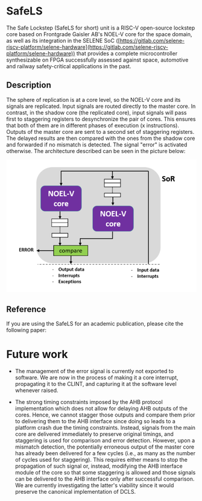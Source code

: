 # SafeLS

The Safe Lockstep (SafeLS for short) unit is a RISC-V open-source lockstep core based on Frontgrade Gaisler AB's NOEL-V core for the space domain, as well as its integration in the SELENE SoC ([https://gitlab.com/selene-riscv-platform/selene-hardware](https://gitlab.com/selene-riscv-platform/selene-hardware)) that provides a complete microcontroller synthesizable on FPGA successfully assessed against space, automotive and railway safety-critical applications in the past.

## Description

The sphere of replication is at a core level, so the NOEL-V core and its signals are replicated. Input signals are routed directly to the master core. In contrast, in the shadow core (the replicated core), input signals will pass first to staggering registers to desynchronize the pair of cores. This ensures that both of them are in different phases of execution (x instructions). 
Outputs of the master core are sent to a second set of staggering registers. The delayed results are then compared with the ones from the shadow core and forwarded if no mismatch is detected. The signal "error" is activated otherwise.
The architecture described can be seen in the picture below:

![alt text](docs/ls_fig1.PNG)

## Reference
If you are using the SafeLS for an academic publication, please cite the following paper:


# Future work

* The management of the error signal is currently not exported to software. We are now in the process of making it a core interrupt, propagating it to the CLINT, and capturing it at the software level whenever raised.

* The strong timing constraints imposed by the AHB protocol implementation which does not allow for delaying AHB outputs of the cores. Hence, we cannot stagger those outputs and compare them prior to delivering them to the AHB interface since doing so leads to a platform crash due the timing constraints. Instead, signals from the main core are delivered immediately to preserve original timings, and staggering is used for comparison and error detection. However, upon a mismatch detection, the potentially erroneous output of the master core has already been delivered for a few cycles (i.e., as many as the number of cycles used for staggering). This requires either means to stop the propagation of such signal or, instead, modifying the AHB interface module of the core so that some staggering is allowed and those signals can be delivered to the AHB interface only after successful comparison. We are currently investigating the latter's viability since it would preserve the canonical implementation of DCLS.


